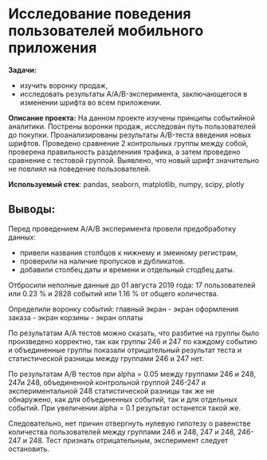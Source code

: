 # Исследование поведения пользователей мобильного приложения

**Задачи:** 
- изучить воронку продаж,
- исследовать результаты A/A/B-эксперимента, заключающегося в изменении шрифта во всем приложении.

**Описание проекта:** На данном проекте изучены принципы событийной аналитики. Пострены воронки продаж, исследован путь пользователей до покупки. Проанализированы
результаты A/B-теста введения новых шрифтов. Проведено сравнение 2 контрольных группы между
собой, проверена правильность разделениия трафика, а затем проведено сравнение с тестовой группой. Выявлено, что новый шрифт значительно не повлиял на поведение пользователей.

**Используемый стек**: pandas, seaborn, matplotlib, numpy, scipy, plotly


## Выводы: ##

Перед проведением А/А/В эксперимента провели предобработку данных:
- привели названия столбцов к нижнему и змеиному регистрам,
- проверили на наличие пропусков и дубликатов.
- добавили столбец даты и времени и отдельный стодбец даты.


Отбросили неполные данные до 01 августа 2019 года: 17 пользователей или 0.23 % и 2828 событий или 1.16 % от общего количества.


Определили воронку событий: главный экран - экран оформления заказа - экран корзины - экран оплаты


По результатам А/А тестов можно сказать, что разбитие на группы было произведено корректно, так как группы 246 и 247 по каждому событию и объединенные группы показали отрицательный результат теста и статистической разницы между группами 246 и 247 нет.


По результатам А/В тестов при alpha = 0.05 между группами 246 и 248, 247и 248, объединенной контрольной группой 246-247 и экспериментальной 248 статистической разницы так же не обнаружено, как для объединенных событий, так и для отдельных событий.
При увеличении alpha = 0.1 результат останется такой же. 

Следовательно, нет причин отвергнуть нулевую гипотезу о равенстве количества пользователей между группами 246 и 248, 247 и 248, 246-247 и 248. Тест признать отрицательным, эксперимент следует остановить.
